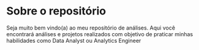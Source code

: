 # Sobre o repositório

Seja muito bem vindo(a) ao meu repositório de análises. Aqui você encontrará análises e projetos realizados com objetivo de praticar minhas habilidades como Data Analyst ou Analytics Engineer